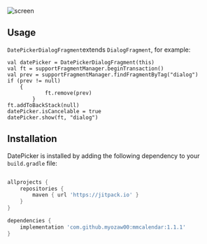 

![screen](https://raw.githubusercontent.com/myozaw00/mmcalendar/development/images/screen_shot_01.png)

## Usage

`DatePickerDialogFragment`extends `DialogFragment`, for example:

```
val datePicker = DatePickerDialogFragment(this)
val ft = supportFragmentManager.beginTransaction()
val prev = supportFragmentManager.findFragmentByTag("dialog")
if (prev != null)
	{
            ft.remove(prev)
        }
ft.addToBackStack(null)
datePicker.isCancelable = true
datePicker.show(ft, "dialog")
```


## Installation

DatePicker is installed by adding the following dependency to your `build.gradle` file:

```groovy

allprojects {
	repositories {
		maven { url 'https://jitpack.io' }
	}
}

dependencies {
	implementation 'com.github.myozaw00:mmcalendar:1.1.1'
}
```





